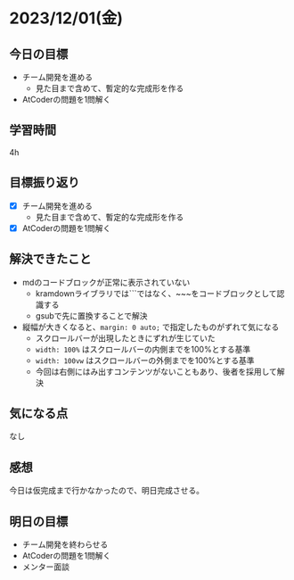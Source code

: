 # 2023/12/01(金)

## 今日の目標
* チーム開発を進める
  * 見た目まで含めて、暫定的な完成形を作る
* AtCoderの問題を1問解く

## 学習時間
4h

## 目標振り返り
* [x] チーム開発を進める
  * 見た目まで含めて、暫定的な完成形を作る
* [x] AtCoderの問題を1問解く

## 解決できたこと
* mdのコードブロックが正常に表示されていない
  * kramdownライブラリでは```ではなく、~~~をコードブロックとして認識する
  * gsubで先に置換することで解決
* 縦幅が大きくなると、`margin: 0 auto;` で指定したものがずれて気になる
  * スクロールバーが出現したときにずれが生じていた
  * `width: 100%` はスクロールバーの内側までを100%とする基準
  * `width: 100vw` はスクロールバーの外側までを100%とする基準
  * 今回は右側にはみ出すコンテンツがないこともあり、後者を採用して解決

## 気になる点
なし

## 感想
今日は仮完成まで行かなかったので、明日完成させる。

## 明日の目標
* チーム開発を終わらせる
* AtCoderの問題を1問解く
* メンター面談